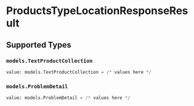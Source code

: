 # ProductsTypeLocationResponseResult


## Supported Types

### `models.TextProductCollection`

```python
value: models.TextProductCollection = /* values here */
```

### `models.ProblemDetail`

```python
value: models.ProblemDetail = /* values here */
```

